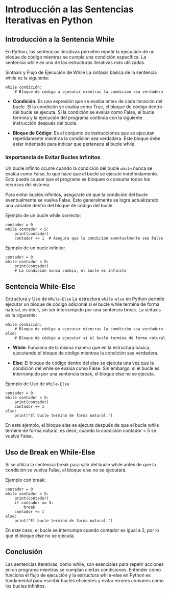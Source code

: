# Introducción a las Sentencias Iterativas en Python
## Introducción a la Sentencia While
En Python, las sentencias iterativas permiten repetir la ejecución de un bloque de código mientras se cumpla una condición específica. La sentencia while es una de las estructuras iterativas más utilizadas.

Sintaxis y Flujo de Ejecución de While
La sintaxis básica de la sentencia while es la siguiente:
```
while condición:
    # Bloque de código a ejecutar mientras la condición sea verdadera
```
- **Condición**: Es una expresión que se evalúa antes de cada iteración del bucle. Si la condición se evalúa como True, el bloque de código dentro del bucle se ejecuta. Si la condición se evalúa como False, el bucle termina y la ejecución del programa continúa con la siguiente instrucción después del bucle.

- **Bloque de Código**: Es el conjunto de instrucciones que se ejecutan repetidamente mientras la condición sea verdadera. Este bloque debe estar indentado para indicar que pertenece al bucle while.

### Importancia de Evitar Bucles Infinitos
Un bucle infinito ocurre cuando la condición del bucle `while` nunca se evalúa como False, lo que hace que el bucle se ejecute indefinidamente. Esto puede causar que el programa se bloquee o consuma todos los recursos del sistema.

Para evitar bucles infinitos, asegúrate de que la condición del bucle eventualmente se vuelva False. Esto generalmente se logra actualizando una variable dentro del bloque de código del bucle.

Ejemplo de un bucle while correcto:
```
contador = 0
while contador < 5:
    print(contador)
    contador += 1  # Asegura que la condición eventualmente sea False
```

Ejemplo de un bucle infinito:
```
contador = 0
while contador < 5:
    print(contador)
    # La condición nunca cambia, el bucle es infinito
```

## Sentencia While-Else
Estructura y Uso de `While-Else`
La estructura `while-else` en Python permite ejecutar un bloque de código adicional si el bucle while termina de forma natural, es decir, sin ser interrumpido por una sentencia break. La sintaxis es la siguiente:
```
while condición:
    # Bloque de código a ejecutar mientras la condición sea verdadera
else:
    # Bloque de código a ejecutar si el bucle termina de forma natural
```

- **While**: Funciona de la misma manera que en la estructura básica, ejecutando el bloque de código mientras la condición sea verdadera.

- **Else**: El bloque de código dentro del else se ejecuta una vez que la condición del while se evalúa como False. Sin embargo, si el bucle es interrumpido por una sentencia break, el bloque else no se ejecuta.

Ejemplo de Uso de `While-Else`
```
contador = 0
while contador < 5:
    print(contador)
    contador += 1
else:
    print("El bucle terminó de forma natural.")
```
En este ejemplo, el bloque else se ejecuta después de que el bucle while termine de forma natural, es decir, cuando la condición contador < 5 se vuelve False.

## Uso de Break en While-Else
Si se utiliza la sentencia break para salir del bucle while antes de que la condición se vuelva False, el bloque else no se ejecutará.

Ejemplo con break:
```
contador = 0
while contador < 5:
    print(contador)
    if contador == 3:
        break
    contador += 1
else:
    print("El bucle terminó de forma natural.")
```
En este caso, el bucle se interrumpe cuando contador es igual a 3, por lo que el bloque else no se ejecuta.

## Conclusión
Las sentencias iterativas, como while, son esenciales para repetir acciones en un programa mientras se cumplan ciertas condiciones. Entender cómo funciona el flujo de ejecución y la estructura while-else en Python es fundamental para escribir bucles eficientes y evitar errores comunes como los bucles infinitos.